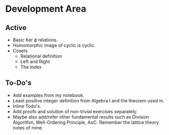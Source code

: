 # Development Area

## Active

- Basic $\text{Ker }\phi$ relations.
- Homomorphic image of cyclic is cyclic.
- Cosets
    - Relational definition
    - Left and Right
    - The Index

## To-Do's

- Add examples from my notebook.
- Least positive integer definition from Algebra I and the theorem used in.
- Inline Todo's.
- Add proofs and solution of non-trivial exercises separately.
- Maybe also add/refer other fundamental results such as Division Algorithm, Well-Ordering Principle, AoC. Remember the lattice theory notes of mine.
